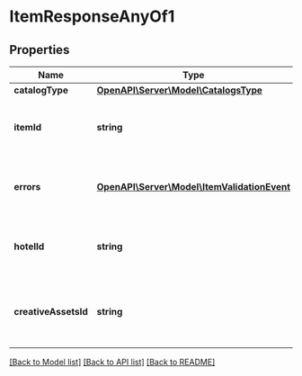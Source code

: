 # ItemResponseAnyOf1

## Properties
Name | Type | Description | Notes
------------ | ------------- | ------------- | -------------
**catalogType** | [**OpenAPI\Server\Model\CatalogsType**](CatalogsType.md) |  | 
**itemId** | **string** | The catalog item id in the merchant namespace | [optional] 
**errors** | [**OpenAPI\Server\Model\ItemValidationEvent**](ItemValidationEvent.md) | Array with the errors for the item id requested | [optional] 
**hotelId** | **string** | The catalog hotel id in the merchant namespace | [optional] 
**creativeAssetsId** | **string** | The catalog creative assets id in the merchant namespace | [optional] 

[[Back to Model list]](../README.md#documentation-for-models) [[Back to API list]](../README.md#documentation-for-api-endpoints) [[Back to README]](../README.md)


